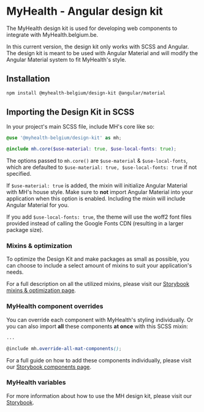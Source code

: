 # MyHealth - Angular design kit

The MyHealth design kit is used for developing web components to integrate with MyHealth.belgium.be.

In this current version, the design kit only works with SCSS and Angular. The design kit is meant to be used with Angular Material and will modify the Angular Material system to fit MyHealth's style.

## **Installation**

```bash
npm install @myhealth-belgium/design-kit @angular/material
```

## **Importing the Design Kit in SCSS**

In your project's main SCSS file, include MH's core like so:

```scss
@use '@myhealth-belgium/design-kit' as mh;

@include mh.core($use-material: true, $use-local-fonts: true);
```

The options passed to `mh.core()` are `$use-material` & `$use-local-fonts`, which are defaulted to `$use-material: true, $use-local-fonts: true` if not specified.

If `$use-material: true` is added, the mixin will initialize Angular Material with MH's house style.
Make sure to **not** import Angular Material into your application when this option is enabled. Including the mixin will include Angular Material for you.

If you add `$use-local-fonts: true`, the theme will use the woff2 font files provided instead of calling the Google Fonts CDN (resulting in a larger package size).

### Mixins & optimization

To optimize the Design Kit and make packages as small as possible, you can choose to include a select amount of mixins to suit your application's needs.

For a full description on all the utilized mixins, please visit our [Storybook mixins & optimization page](https://smals-belgium.github.io/myhealth-storybook-design-kit/?path=/docs/foundations-mixins-optimization--docs).

### MyHealth component overrides

You can override each component with MyHealth's styling individually. Or you can also import **all** these components **at once** with this SCSS mixin:

```scss
...

@include mh.override-all-mat-components();
```

For a full guide on how to add these components individually, please visit our [Storybook components page](https://smals-belgium.github.io/myhealth-storybook-design-kit/?path=/docs/angular-components).

### MyHealth variables

For more information about how to use the MH design kit, please visit our [Storybook](https://smals-belgium.github.io/myhealth-storybook-design-kit/).
